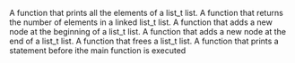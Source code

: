 A function that prints all the elements of a list_t list. A function that returns the number of elements in a linked list_t list. A function that adds a new node at the beginning of a list_t list. A function that adds a new node at the end of a list_t list. A function that frees a list_t list. A function that prints a statement before ithe main function is executed
